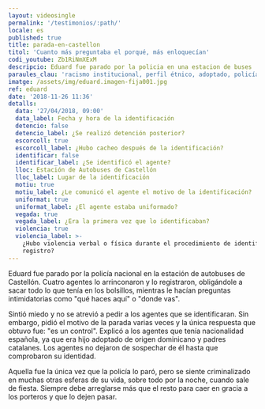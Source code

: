 ```yaml
---
layout: videosingle
permalink: '/testimonios/:path/'
locale: es
published: true
title: parada-en-castellon
titol: 'Cuanto más preguntaba el porqué, más enloquecían'
codi_youtube: Zb1RiNmXExM
descripcio: Eduard fue parado por la policia en una estacion de buses
paraules_clau: 'racismo institucional, perfil étnico, adoptado, policía, '
imatge: /assets/img/eduard.imagen-fija001.jpg
ref: eduard
date: '2018-11-26 11:36'
detalls:
  data: '27/04/2018, 09:00'
  data_label: Fecha y hora de la identificación
  detencio: false
  detencio_label: ¿Se realizó detención posterior?
  escorcoll: true
  escorcoll_label: ¿Hubo cacheo después de la identificación?
  identificar: false
  identificar_label: ¿Se identificó el agente?
  lloc: Estación de Autobuses de Castellón
  lloc_label: Lugar de la identificación
  motiu: true
  motiu_label: ¿Le comunicó el agente el motivo de la identificación?
  uniformat: true
  uniformat_label: ¿El agente estaba uniformado?
  vegada: true
  vegada_label: ¿Era la primera vez que lo identificaban?
  violencia: true
  violencia_label: >-
    ¿Hubo violencia verbal o física durante el procedimiento de identificación y
    registro?
---
```

Eduard fue parado por la policía nacional en la estación de autobuses de Castellón. Cuatro agentes lo arrinconaron y lo registraron, obligándole a sacar todo lo que tenía en los bolsillos, mientras le hacían preguntas intimidatorias como "qué haces aquí" o "donde vas". 

Sintió miedo y no se atrevió a pedir a los agentes que se identificaran. Sin embargo, pidió el motivo de la parada varias veces y la única respuesta que obtuvo fue: "es un control". Explicó a los agentes que tenía nacionalidad española, ya que era hijo adoptado de origen dominicano y padres catalanes. Los agentes no dejaron de sospechar de él hasta que comprobaron su identidad. 

Aquella fue la única vez que la policía lo paró, pero se siente criminalizado en muchas otras esferas de su vida, sobre todo por la noche, cuando sale de fiesta. Siempre debe arreglarse más que el resto para caer en gracia a los porteros y que lo dejen pasar.
